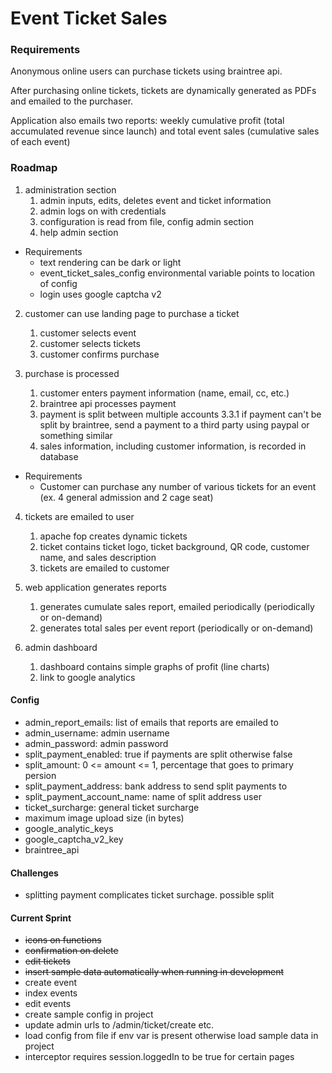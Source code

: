 # Event Ticket Sales

### Requirements

Anonymous online users can purchase tickets using braintree api.  

After purchasing online tickets, tickets are dynamically generated as PDFs and emailed to the purchaser.  

Application also emails two reports: weekly cumulative profit (total accumulated revenue since launch) and total event sales (cumulative sales of each event)

### Roadmap

1. administration section
    1. admin inputs, edits, deletes event and ticket information
    2. admin logs on with credentials
    3. configuration is read from file, config admin section
    4. help admin section
	
* Requirements
	* text rendering can be dark or light
	* event_ticket_sales_config environmental variable points to location of config
	* login uses google captcha v2
	
2. customer can use landing page to purchase a ticket
	1. customer selects event
	2. customer selects tickets
	3. customer confirms purchase
	
3. purchase is processed
	1. customer enters payment information (name, email, cc, etc.)
	2. braintree api processes payment
	3. payment is split between multiple accounts
		3.3.1 if payment can't be split by braintree, send a payment to a third party using paypal or something similar
	4. sales information, including customer information, is recorded in database
	
* Requirements
	* Customer can purchase any number of various tickets for an event (ex. 4 general admission and 2 cage seat)

4. tickets are emailed to user
	1. apache fop creates dynamic tickets
	2. ticket contains ticket logo, ticket background, QR code, customer name, and sales description
	3. tickets are emailed to customer

5. web application generates reports
	1. generates cumulate sales report, emailed periodically (periodically or on-demand)
	2. generates total sales per event report (periodically or on-demand)
	
6. admin dashboard
	1. dashboard contains simple graphs of profit (line charts)
	2. link to google analytics
	
#### Config
* admin_report_emails: list of emails that reports are emailed to 
* admin_username: admin username
* admin_password: admin password
* split_payment_enabled: true if payments are split otherwise false
* split_amount: 0 <= amount <= 1, percentage that goes to primary persion
* split_payment_address: bank address to send split payments to
* split_payment_account_name: name of split address user
* ticket_surcharge: general ticket surcharge
* maximum image upload size (in bytes)
* google_analytic_keys
* google_captcha_v2_key
* braintree_api

#### Challenges
* splitting payment complicates ticket surchage.  possible split

#### Current Sprint
* ~~icons on functions~~
* ~~confirmation on delete~~
* ~~edit tickets~~
* ~~insert sample data automatically when running in development~~
* create event
* index events
* edit events
* create sample config in project
* update admin urls to /admin/ticket/create etc.
* load config from file if env var is present otherwise load sample data in project
* interceptor requires session.loggedIn to be true for certain pages